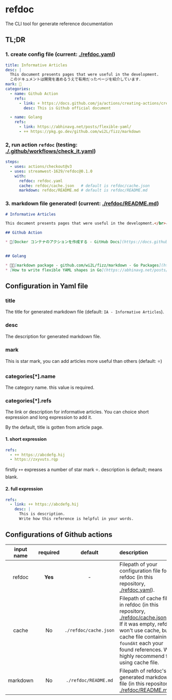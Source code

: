 # refdoc
The CLI tool for generate reference documentation

## TL;DR
### 1. create config file (current: [./refdoc.yaml])
```yaml
title: Informative Articles
desc: |
  This document presents pages that were useful in the development.
  このドキュメントは開発を進めるうえで有用だったページを紹介しています．
mark: 🥰
categories:
  - name: Github Action
    refs:
      - link: + https://docs.github.com/ja/actions/creating-actions/creating-a-docker-container-action
        desc: This is Github official document

  - name: Golang
    refs:
      - link: https://abhinavg.net/posts/flexible-yaml/
      - ++ https://pkg.go.dev/github.com/wi2L/fizz/markdown
```

### 2, run action `refdoc` (testing: [./.github/workflows/check_it.yaml])
```yaml
steps:
  - uses: actions/checkout@v3
  - uses: streamwest-1629/refdoc@0.1.0
    with:
      refdoc: refdoc.yaml
      cache: refdoc/cache.json   # default is refdoc/cache.json
      markdown: refdoc/README.md # default is refdoc/README.md
```
### 3. markdown file generated! (current: [./refdoc/README.md])
```md
# Informative Articles

This document presents pages that were useful in the development.</br>このドキュメントは開発を進めるうえで有用だったページを紹介しています．</br>

## Github Action

* 🥰[Docker コンテナのアクションを作成する - GitHub Docs](https://docs.github.com/ja/actions/creating-actions/creating-a-docker-container-action)</br>This is Github official document

   
## Golang

* 🥰🥰[markdown package - github.com/wi2L/fizz/markdown - Go Packages](https://pkg.go.dev/github.com/wi2L/fizz/markdown)</br>
* [How to write flexible YAML shapes in Go](https://abhinavg.net/posts/flexible-yaml/)</br>
```

## Configuration in Yaml file
### title
The title for generated markdown file (default: `IA - Informative Articles`).

### desc
The description for generated markdown file.

### mark
This is star mark, you can add articles more useful than others (default: ⭐)

### categories[*].name
The category name. this value is required.

### categories[*].refs
The link or description for informative articles. You can choice short expression and long expression to add it.

By the default, title is gotten from article page.

#### 1. short expression
```yaml
refs:
  - ++ https://abcdefg.hij
  - https://zxyvuts.rqp
```

firstly `++` expresses a number of star mark ⭐. description is default; means blank.

#### 2. full expression
```yaml
refs:
  - link: ++ https://abcdefg.hij
    desc: |
      This is description. 
      Write how this reference is helpful in your words.
```

## Configurations of Github actions
| input name | required | default | description
| :--: | :--: | :--: | :---
| refdoc | **Yes** | - | Filepath of your configuration file for refdoc (in this repository, [./refdoc.yaml]).
| cache | No | `./refdoc/cache.json` | Filepath of cache file in refdoc (in this repository, [./refdoc/cache.json]).</br>If it was empty, refdoc won't use cache, but cache file containing `foundAt` each your found references. We highly recommend for using cache file.
| markdown | No | `./refdoc/README.md` | Filepath of refdoc's generated markdown file (in this repository, [./refdoc/README.md]).

[./refdoc.yaml]: ./refdoc.yaml
[./.github/workflows/check_it.yaml]: ./.github/workflows/check_it.yaml
[./refdoc/README.md]: ./refdoc/README.md
[./refdoc/cache.json]: ./refdoc/cache.json